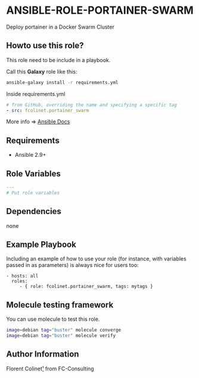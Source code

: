 ANSIBLE-ROLE-PORTAINER-SWARM
============================

Deploy portainer in a Docker Swarm Cluster


## Howto use this role?
This role need to be include in a playbook. 

Call this **Galaxy** role  like this:

````bash
ansible-galaxy install -r requirements.yml 
````

Inside requirements.yml
````yaml
# from GitHub, overriding the name and specifying a specific tag
- src: fcolinet.portainer_swarm
````

More info => [Ansible Docs](https://docs.ansible.com/ansible-container/roles/access.html)

## Requirements

 * Ansible 2.9+


Role Variables
--------------

```yaml
---
# Put role variables
```

Dependencies
------------

none

Example Playbook
----------------

Including an example of how to use your role (for instance, with variables passed in as parameters) is always nice for users too:

    - hosts: all
      roles:
         - { role: fcolinet.portainer_swarm, tags: mytags }


Molecule testing framework
--------------------------

You can use molecule to test this role.
```bash
image=debian tag="buster" molecule converge 
image=debian tag="buster" molecule verify 
```

Author Information
------------------

Florent Colinet[¹](mailto:colinetflorent+ansible@gmail.com) from FC-Consulting
